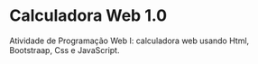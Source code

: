 # Calculadora Web 1.0
Atividade de Programação Web I: calculadora web usando Html, Bootstraap, Css e JavaScript.
